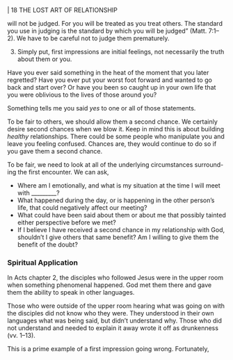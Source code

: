 | 18 THE LOST ART OF RELATIONSHIP

will not be judged. For you will be treated as you treat others. The standard you
use in judging is the standard by which you will be judged” (Matt. 7:1–2). We
have to be careful not to judge them prematurely.

3. Simply put, first impressions are initial feelings, not necessarily
    the truth about them or you.

Have you ever said something in the heat of the moment that you later
regretted? Have you ever put your worst foot forward and wanted to go back
and start over? Or have you been so caught up in your own life that you were
oblivious to the lives of those around you?

Something tells me you said _yes_ to one or all of those statements.

To be fair to others, we should allow them a second chance. We certainly
desire second chances when we blow it. Keep in mind this is about building
_healthy_ relationships. There could be some people who manipulate you and
leave you feeling confused. Chances are, they would continue to do so if you
gave them a second chance.

To be fair, we need to look at all of the underlying circumstances surround-
ing the first encounter. We can ask,

- Where am I emotionally, and what is my situation at the time I
    will meet with _________?
- What happened during the day, or is happening in the other
    person’s life, that could negatively affect our meeting?
- What could have been said about them or about me that
    possibly tainted either perspective before we met?
- If I believe I have received a second chance in my relationship
    with God, shouldn’t I give others that same benefit? Am I
    willing to give them the benefit of the doubt?

### Spiritual Application

In Acts chapter 2, the disciples who followed Jesus were in the upper room
when something phenomenal happened. God met them there and gave them the
ability to speak in other languages.

Those who were outside of the upper room hearing what was going on
with the disciples did not know who they were. They understood in their own
languages what was being said, but didn’t understand why. Those who did not
understand and needed to explain it away wrote it off as drunkenness (vv. 1–13).

This is a prime example of a first impression going wrong. Fortunately,